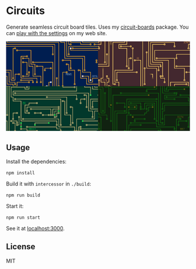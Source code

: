 # Circuits

Generate seamless circuit board tiles. Uses my [circuit-boards][cb] package. You
can [play with the settings][site] on my web site.

![circuits screenshot](screenshot.png)

## Usage

Install the dependencies:

    npm install

Build it with `intercessor` in `./build`:

    npm run build

Start it:

    npm run start

See it at [localhost:3000](http://localhost:3000).

## License

MIT

[cb]: https://github.com/paul-nechifor/circuit-boards
[site]: http://nechifor.net/circuits
